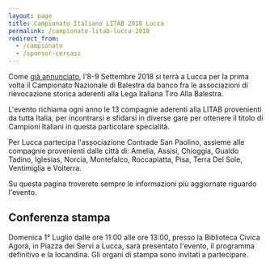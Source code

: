 ```yaml
---
layout: page
title: Campionato Italiano LITAB 2018 Lucca
permalink: /campionato-litab-lucca-2018
redirect_from:
  - /campionato
  - /sponsor-cercasi
---
```


Come [già annunciato](2017-04-11-campionato-litab-2018-lucca/), l'8-9 Settembre
2018 si terrà a Lucca per la prima volta il Campionato Nazionale di Balestra da
banco fra le associazioni di rievocazione storica aderenti alla Lega Italiana
Tiro Alla Balestra.

L'evento richiama ogni anno le 13 compagnie aderenti alla LITAB provenienti da
tutta Italia, per incontrarsi e sfidarsi in diverse gare per ottenere il titolo
di Campioni Italiani in questa particolare specialità.

Per Lucca partecipa l'associazione Contrade San Paolino, assieme alle compagnie
provenienti dalle città di: Amelia, Assisi, Chioggia, Gualdo Tadino, Iglesias,
Norcia, Montefalco, Roccapiatta, Pisa, Terra Del Sole, Ventimiglia e Volterra.

Su questa pagina troverete sempre le informazioni più aggiornate riguardo
l'evento.

## Conferenza stampa

Domenica 1° Luglio dalle ore 11:00 alle ore 13:00, presso la Biblioteca Civica
Agorà, in Piazza dei Servi a Lucca, sarà presentato l'evento, il programma definitivo
e la locandina. Gli organi di stampa sono invitati a partecipare.